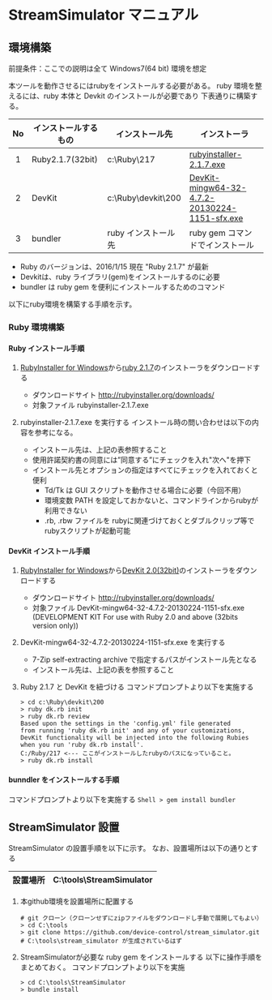 StreamSimulator マニュアル
===============================

環境構築
-------------------------------
前提条件：ここでの説明は全て Windows7(64 bit) 環境を想定

本ツールを動作させるにはrubyをインストールする必要がある。
ruby 環境を整えるには、ruby 本体と Devkit のインストールが必要であり
下表通りに構築する。

|No|インストールするもの|インストール先|インストーラ|
|:---:| --------------- | --------------- | --------------- |
| 1 | Ruby2.1.7(32bit) | c:\Ruby\217 | [rubyinstaller-2.1.7.exe](http://dl.bintray.com/oneclick/rubyinstaller/rubyinstaller-2.1.7.exe) |
| 2 | DevKit | c:\Ruby\devkit\200 | [DevKit-mingw64-32-4.7.2-20130224-1151-sfx.exe](http://dl.bintray.com/oneclick/rubyinstaller/DevKit-mingw64-32-4.7.2-20130224-1151-sfx.exe) |
| 3 | bundler | ruby インストール先 | ruby gem コマンドでインストール |
* Ruby のバージョンは、2016/1/15 現在 "Ruby 2.1.7" が最新 
* Devkitは、ruby ライブラリ(gem)をインストールするのに必要
* bundler は ruby gem を便利にインストールするためのコマンド

以下にruby環境を構築する手順を示す。

### Ruby 環境構築

#### Ruby インストール手順
1. [RubyInstaller for Windows](http://rubyinstaller.org/)から[ruby 2.1.7](http://dl.bintray.com/oneclick/rubyinstaller/rubyinstaller-2.1.7.exe)のインストーラをダウンロードする
   * ダウンロードサイト
   http://rubyinstaller.org/downloads/
   * 対象ファイル
   rubyinstaller-2.1.7.exe
   
2. rubyinstaller-2.1.7.exe を実行する
インストール時の問い合わせは以下の内容を参考になる。
    * インストール先は、上記の表参照すること
    * 使用許諾契約書の同意には”同意する”にチェックを入れ"次へ"を押下
    * インストール先とオプションの指定はすべてにチェックを入れておくと便利
      * Td/Tk は GUI スクリプトを動作させる場合に必要（今回不用）
      * 環境変数 PATH を設定しておかないと、コマンドラインからrubyが利用できない
      * .rb, .rbw ファイルを rubyに関連づけておくとダブルクリップ等でrubyスクリプトが起動可能

#### DevKit インストール手順
1. [RubyInstaller for Windows](http://rubyinstaller.org/)から[DevKit 2.0(32bit)](http://dl.bintray.com/oneclick/rubyinstaller/DevKit-mingw64-32-4.7.2-20130224-1151-sfx.exe)のインストーラをダウンロードする
   * ダウンロードサイト
   http://rubyinstaller.org/downloads/
   * 対象ファイル
   DevKit-mingw64-32-4.7.2-20130224-1151-sfx.exe
   (DEVELOPMENT KIT For use with Ruby 2.0 and above (32bits version only))
   
2. DevKit-mingw64-32-4.7.2-20130224-1151-sfx.exe を実行する
   * 7-Zip self-extracting archive で指定するパスがインストール先となる
   * インストール先は、上記の表を参照すること
   
3. Ruby 2.1.7 と DevKit を紐づける
コマンドプロンプトより以下を実施する
    ```Shell
    > cd c:\Ruby\devkit\200
    > ruby dk.rb init
    > ruby dk.rb review
    Based upon the settings in the 'config.yml' file generated
    from running 'ruby dk.rb init' and any of your customizations,
    DevKit functionality will be injected into the following Rubies
    when you run 'ruby dk.rb install'.
    C:/Ruby/217 <--- ここがインストールしたrubyのパスになっていること。
    > ruby dk.rb install
    ```

#### bunndler をインストールする手順
コマンドプロンプトより以下を実施する
    ```Shell
    > gem install bundler
    ```

StreamSimulator 設置
-------------------------------

StreamSimulator の設置手順を以下に示す。
なお、設置場所は以下の通りとする

|設置場所|C:\tools\StreamSimulator|
|:----:|:----|

1. 本github環境を設置場所に配置する
   ```Shell
   # git クローン（クローンせずにzipファイルをダウンロードし手動で展開してもよい）
   > cd C:\tools
   > git clone https://github.com/device-control/stream_simulator.git
   # C:\tools\stream_simulator が生成されているはず 
   ```
   
2. StreamSimulatorが必要な ruby gem をインストールする
以下に操作手順をまとめておく。
コマンドプロンプトより以下を実施
    ```Shell
    > cd C:\tools\StreamSimulator
    > bundle install 
    ```
